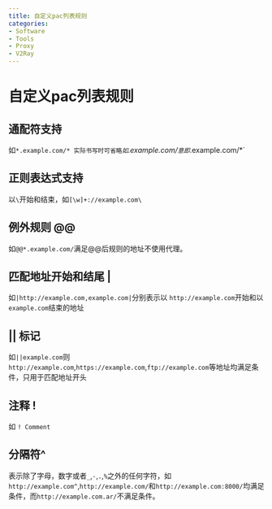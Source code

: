 ```yaml
---
title: 自定义pac列表规则
categories:
- Software
- Tools
- Proxy
- V2Ray
---
```

# 自定义pac列表规则

## 通配符支持

如`*.example.com/* 实际书写时可省略`*`如`.example.com/`意即`*.example.com/*`

## 正则表达式支持

以`\`开始和结束，如`[\w]+://example.com\`

## 例外规则 @@

如`@@*.example.com/`满足@@后规则的地址不使用代理。

## 匹配地址开始和结尾 |

如`|http://example.com,example.com|`分别表示以 `http://example.com`开始和以`example.com`结束的地址

## || 标记

如`||example.com`则 `http://example.com`,`https://example.com`,`ftp://example.com`等地址均满足条件，只用于匹配地址开头

## 注释 !

如 `! Comment`

## 分隔符^

表示除了字母，数字或者`_`,`-`,`.`,`%`之外的任何字符，如 `http://example.com^`,`http://example.com/`和`http://example.com:8000/`均满足条件，而`http://example.com.ar/`不满足条件。